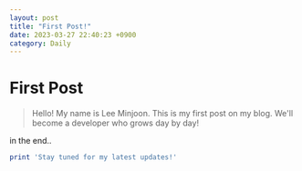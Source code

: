 ```yaml
---
layout: post
title: "First Post!"
date: 2023-03-27 22:40:23 +0900
category: Daily
---
```

# First Post
> Hello! My name is Lee Minjoon. This is my first post on my blog. We'll become a developer who grows day by day!

in the end..
```ruby
print 'Stay tuned for my latest updates!'
```
